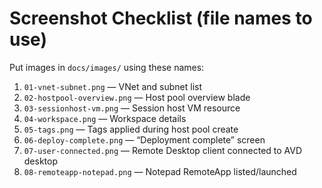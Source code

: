 # Screenshot Checklist (file names to use)

Put images in `docs/images/` using these names:

1. `01-vnet-subnet.png` — VNet and subnet list
2. `02-hostpool-overview.png` — Host pool overview blade
3. `03-sessionhost-vm.png` — Session host VM resource
4. `04-workspace.png` — Workspace details
5. `05-tags.png` — Tags applied during host pool create
6. `06-deploy-complete.png` — “Deployment complete” screen
7. `07-user-connected.png` — Remote Desktop client connected to AVD desktop
8. `08-remoteapp-notepad.png` — Notepad RemoteApp listed/launched
